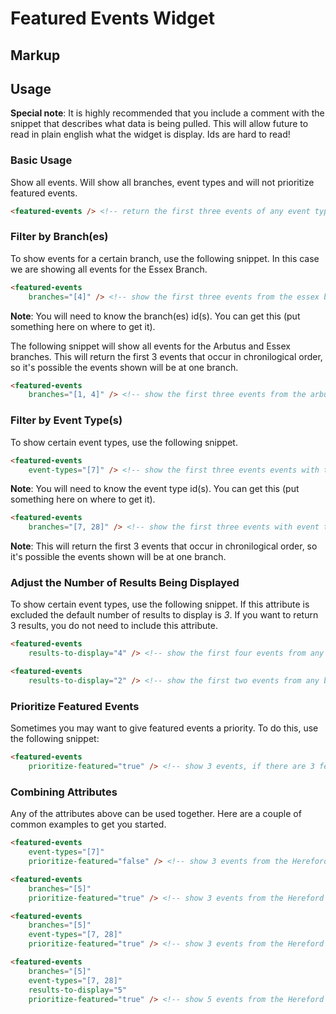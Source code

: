 # Featured Events Widget

## Markup



## Usage
**Special note**: It is highly recommended that you include a comment with the snippet that describes what data is being pulled. This will allow future to read in plain english what the widget is display. Ids are hard to read!

### Basic Usage
Show all events. Will show all branches, event types and will not prioritize featured events.
```html
<featured-events /> <!-- return the first three events of any event type and from any library branch -->
```

### Filter by Branch(es)
To show events for a certain branch, use the following snippet. In this case we are showing all events for the Essex Branch.
```html
<featured-events
    branches="[4]" /> <!-- show the first three events from the essex branch -->
```
**Note**: You will need to know the branch(es) id(s). You can get this (put something here on where to get it).

The following snippet will show all events for the Arbutus and Essex branches. This will return the first 3 events that occur in chronilogical order, so it's possible the events shown will be at one branch.
```html
<featured-events
    branches="[1, 4]" /> <!-- show the first three events from the arbutus and essex branches -->
```

### Filter by Event Type(s)
To show certain event types, use the following snippet.
```html
<featured-events
    event-types="[7]" /> <!-- show the first three events events with the event type family -->
```
**Note**: You will need to know the event type id(s). You can get this (put something here on where to get it).

```html
<featured-events
    branches="[7, 28]" /> <!-- show the first three events with event types of 'Family' and 'Story Time' -->
```
**Note**: This will return the first 3 events that occur in chronilogical order, so it's possible the events shown will be at one branch.

### Adjust the Number of Results Being Displayed
To show certain event types, use the following snippet. If this attribute is excluded the default number of results to display is *3*. If you want to return 3 results, you do not need to include this attribute.
```html
<featured-events
    results-to-display="4" /> <!-- show the first four events from any branch -->
```

```html
<featured-events
    results-to-display="2" /> <!-- show the first two events from any branch -->
```

### Prioritize Featured Events
Sometimes you may want to give featured events a priority. To do this, use the following snippet:
```html
<featured-events
    prioritize-featured="true" /> <!-- show 3 events, if there are 3 featured events all will be featured, otherwise it will return any featured events and then non featured events that add up to 3 and display in chronilogical order -->
```

### Combining Attributes
Any of the attributes above can be used together. Here are a couple of common examples to get you started.
```html
<featured-events
    event-types="[7]"
    prioritize-featured="false" /> <!-- show 3 events from the Hereford Branch, with the event type of 'Family'  -->
```

```html
<featured-events
    branches="[5]"
    prioritize-featured="true" /> <!-- show 3 events from the Hereford Branch, where featured content will be displayed if available  -->
```

```html
<featured-events
    branches="[5]"
    event-types="[7, 28]"
    prioritize-featured="true" /> <!-- show 3 events from the Hereford Branch, where featured content will be displayed if available, and those events will either by of the event type 'Family' or 'Story Time'  -->
```

```html
<featured-events
    branches="[5]"
    event-types="[7, 28]"
    results-to-display="5"
    prioritize-featured="true" /> <!-- show 5 events from the Hereford Branch, where featured content will be displayed if available, and those events will either by of the event type 'Family' or 'Story Time'  -->
```
